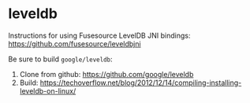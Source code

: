 # leveldb

Instructions for using Fusesource LevelDB JNI bindings: https://github.com/fusesource/leveldbjni

Be sure to build `google/leveldb`:

1.  Clone from github: https://github.com/google/leveldb
2.  Build: https://techoverflow.net/blog/2012/12/14/compiling-installing-leveldb-on-linux/
